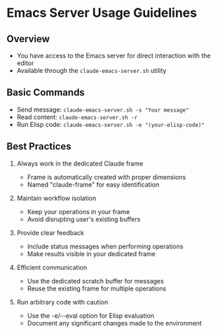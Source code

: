 <!-- ---
!-- Timestamp: 2025-05-25 23:21:21
!-- Author: ywatanabe
!-- File: /ssh:sp:/home/ywatanabe/.claude/to_claude/guidelines/elisp/emacs-server.md
!-- --- -->

# Emacs Server Usage Guidelines

## Overview
- You have access to the Emacs server for direct interaction with the editor
- Available through the `claude-emacs-server.sh` utility

## Basic Commands
- Send message: `claude-emacs-server.sh -s "Your message"`
- Read content: `claude-emacs-server.sh -r`
- Run Elisp code: `claude-emacs-server.sh -e "(your-elisp-code)"`

## Best Practices
1. Always work in the dedicated Claude frame
   - Frame is automatically created with proper dimensions
   - Named "claude-frame" for easy identification

2. Maintain workflow isolation
   - Keep your operations in your frame
   - Avoid disrupting user's existing buffers

3. Provide clear feedback
   - Include status messages when performing operations
   - Make results visible in your dedicated frame

4. Efficient communication
   - Use the dedicated scratch buffer for messages
   - Reuse the existing frame for multiple operations

5. Run arbitrary code with caution
   - Use the -e/--eval option for Elisp evaluation
   - Document any significant changes made to the environment

<!-- EOF -->